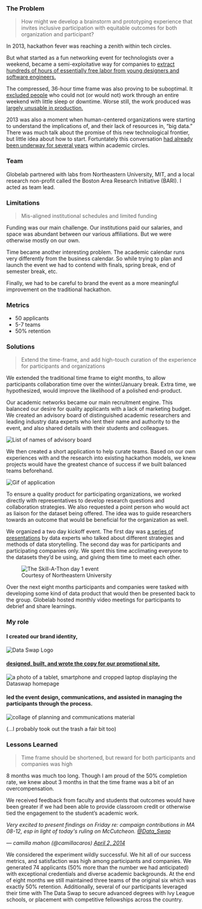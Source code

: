 ### The Problem

>How might we develop a brainstorm and prototyping experience that invites inclusive participation with equitable outcomes for both organization and participant?

In 2013, hackathon fever was reaching a zenith within tech circles.
<script type="text/javascript" src="https://ssl.gstatic.com/trends_nrtr/1709_RC01/embed_loader.js"></script>
<script type="text/javascript">
trends.embed.renderExploreWidget("TIMESERIES", {"comparisonItem":[{"keyword":"/m/068mxn","geo":"US","time":"2004-01-01 2019-02-14"}],"category":0,"property":""}, {"exploreQuery":"date=all&geo=US&q=%2Fm%2F068mxn","guestPath":"https://trends.google.com:443/trends/embed/"});
</script>

But what started as a fun networking event for technologists over a weekend, became a semi-exploitative way for companies to [extract hundreds of hours of essentially free labor from young designers and software engineers.](https://www.emeraldinsight.com/doi/abs/10.1108/S0277-283320170000031005) 

The compressed, 36-hour time frame was also proving to be suboptimal. It [excluded people](https://scholarworks.rit.edu/cgi/viewcontent.cgi?referer=https://www.google.com/&httpsredir=1&article=1867&context=other) who could not (or would not) work through an entire weekend with little sleep or downtime. Worse still, the work produced was [largely unusable in production.](https://www.fastcompany.com/3054023/why-hackathons-are-bad-for-innovation) 

2013 was also a moment when human-centered organizations were starting to understand the implications of, and their lack of resources in, “big data.” There was much talk about the promise of this new technological frontier, but little idea about how to start. Fortuntately this conversation [had already been underway for several years](https://www.ncbi.nlm.nih.gov/pmc/articles/PMC2745217/) within academic circles. 

<script type="text/javascript">
trends.embed.renderExploreWidget("TIMESERIES", {"comparisonItem":[{"keyword":"big data","geo":"US","time":"2004-01-01 2019-02-12"}],"category":0,"property":""}, {"exploreQuery":"date=all&geo=US&q=big%20data","guestPath":"https://trends.google.com:443/trends/embed/"});
</script>

### Team
Globelab partnered with labs from Northeastern University, MIT, and a local research non-profit called the Boston Area Research Initiative (BARI). I acted as team lead.

### Limitations
>Mis-aligned institutional schedules and limited funding

Funding was our main challenge. Our institutions paid our salaries, and space was abundant between our various affiliations. But we were otherwise mostly on our own.

Time became another interesting problem. The academic calendar runs very differently from the business calendar. So while trying to plan and launch the event we had to contend with finals, spring break, end of semester break, etc.

Finally, we had to be careful to brand the event as a more meaningful improvement on the traditional hackathon.

### Metrics
+ 50 applicants 
+ 5-7 teams 
+ 50% retention

### Solutions

>Extend the time-frame, and add high-touch curation of the experience for participants and organizations


We extended the traditional time frame to eight months, to allow participants collaboration time over the winter/January break. Extra time, we hypothesized, would improve the likelihood of a polished end-product. 

Our academic networks became our main recruitment engine. This balanced our desire for quality applicants with a lack of marketing budget. We created an advisory board of distinguished academic researchers and leading industry data experts who lent their name and authority to the event, and also shared details with their students and colleagues. 

<img class="full-width img__gapped" src="https://i.imgur.com/bM5VHnu.png" alt="List of names of advisory board">

We then created a short application to help curate teams. Based on our own experiences with and the research into existing hackathon models, we knew projects would have the greatest chance of success if we built balanced teams beforehand.

<img class="img-4x3 img__gapped" src="https://imgur.com/8lBPbld.gif" alt="Gif of application">

To ensure a quality product for participating organizations, we worked directly with representatives to develop research questions and collaboration strategies. We also requested a point person who would act as liaison for the dataset being offered. The idea was to guide researchers towards an outcome that would be beneficial for the organization as well. 

We organized a two day kickoff event. The first day was [a series of presentations](https://web.northeastern.edu/nulab/boston-data-swap/) by data experts who talked about different strategies and methods of data storytelling. The second day was for participants and participating companies only. We spent this time acclimating everyone to the datasets they’d be using, and giving them time to meet each other. 

<figure class="img__gapped">
	<img class="full-width" src="https://i.imgur.com/qcnwLYD.jpg" alt="The Skill-A-Thon day 1 event">
	<figcaption class="h6">Courtesy of Northeastern University</figcaption>
</figure>

Over the next eight months participants and companies were tasked with developing some kind of data product that would then be presented back to the group. Globelab hosted monthly video meetings for participants to debrief and share learnings. 

### My role

#### I created our brand identity,
<img class="img-4x3 img__small img__gapped" src="https://imgur.com/LCNIU0g.png" alt="Data Swap Logo">

#### [designed, built, and wrote the copy for our promotional site](http://www.dataswap.adebigare.com/),
<img class="full-width img__gapped" alt="a photo of a tablet, smartphone and cropped laptop displaying the Dataswap homepage"
	srcset="https://imgur.com/KYZgebV.png 480w,
			https://imgur.com/5TrIVZG.png 960w,
			https://imgur.com/HxiPiTO.png 1366w,
			https://imgur.com/CJtK0M7.png 1920w
			"
	sizes="(max-width: 599px) 400px,
           (max-width: 999px) 800px,
           (max-width: 1399px) 1500px,
           (min-width: 1400px) 2000px,
           1000px"
	src="https://imgur.com/5TrIVZG.png">

#### led the event design, communications, and assisted in managing the participants through the process.
<img class="img-4x3 img__gapped" alt="collage of planning and communications material"
	srcset="https://imgur.com/5jzpApW.png 342w,
			https://imgur.com/V4Oabv6.png 683w,
			https://imgur.com/js4gQPa.png 1366w
			"
	sizes="(max-width: 599px) 600px,
           (max-width: 999px) 1000px,
           1000px"
	src="https://imgur.com/js4gQPa.png">

(...I probably took out the trash a fair bit too)

### Lessons Learned
>Time frame should be shortened, but reward for both participants and companies was high

8 months was much too long. Though I am proud of the 50% completion rate, we knew about 3 months in that the time frame was a bit of an overcompensation.

We received feedback from faculty and students that outcomes would have been greater if we had been able to provide classroom credit or otherwise tied the engagement to the student’s academic work.

<aside style="font-style: italic;" class="twitter-tweet" data-lang="en"><p lang="en" dir="ltr">Very excited to present findings on Friday re: campaign contributions in MA 08-12, esp in light of today&#39;s ruling on McCutcheon. <a href="https://twitter.com/Data_Swap?ref_src=twsrc%5Etfw">@Data_Swap</a></p>&mdash; camilla mahon (@camillacaros) <a href="https://twitter.com/camillacaros/status/451488811974131712?ref_src=twsrc%5Etfw">April 2, 2014</a></aside>
<script async src="https://platform.twitter.com/widgets.js" charset="utf-8"></script>

We considered the experiment wildly successful. We hit all of our success metrics, and satisfaction was high among participants and companies. We generated 74 applicants (50% more than the number we had anticipated) with exceptional credentials and diverse academic backgrounds. At the end of eight months we still maintained three teams of the original six which was exactly 50% retention. Additionally, several of our participants leveraged their time with The Data Swap to secure advanced degrees with Ivy League schools, or placement with competitive fellowships across the country.
